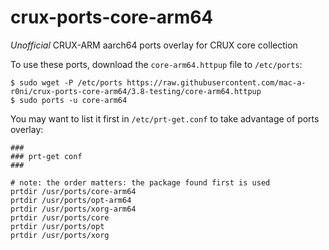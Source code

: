 # crux-ports-core-arm64

*Unofficial* CRUX-ARM aarch64 ports overlay for CRUX core collection

To use these ports, download the `core-arm64.httpup` file to `/etc/ports`:
```
$ sudo wget -P /etc/ports https://raw.githubusercontent.com/mac-a-r0ni/crux-ports-core-arm64/3.8-testing/core-arm64.httpup
$ sudo ports -u core-arm64
```

You may want to list it first in `/etc/prt-get.conf` to take advantage of ports overlay:
```
###
### prt-get conf
###

# note: the order matters: the package found first is used
prtdir /usr/ports/core-arm64
prtdir /usr/ports/opt-arm64
prtdir /usr/ports/xorg-arm64
prtdir /usr/ports/core
prtdir /usr/ports/opt
prtdir /usr/ports/xorg
```

